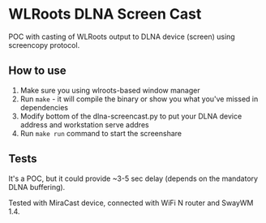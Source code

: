 # WLRoots DLNA Screen Cast

POC with casting of WLRoots output to DLNA device (screen) using screencopy protocol.

## How to use

1. Make sure you using wlroots-based window manager
2. Run `make` - it will compile the binary or show you what you've missed in dependencies
3. Modify bottom of the dlna-screencast.py to put your DLNA device address and workstation serve addres
4. Run `make run` command to start the screenshare

## Tests

It's a POC, but it could provide ~3-5 sec delay (depends on the mandatory DLNA buffering).

Tested with MiraCast device, connected with WiFi N router and SwayWM 1.4.
